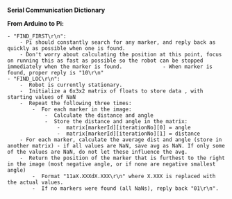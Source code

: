 **Serial Communication Dictionary**

**From Arduino to Pi:**

    - "FIND_FIRST\r\n": 
        - Pi should constantly search for any marker, and reply back as quickly as possible when one is found. 
        - Don't worry about calculating the position at this point, focus on running this as fast as possible so the robot can be stopped immediately when the marker is found.             - When marker is found, proper reply is "10\r\n"
    - "FIND_LOC\r\n": 
        -  Robot is currently stationary.
        -  Initialize a 6x3x2 matrix of floats to store data , with starting values of NaN
        -  Repeat the following three times: 
            -  For each marker in the image:
                -  Calculate the distance and angle
                -  Store the distance and angle in the matrix: 
                    -  matrix[markerId][iterationNo][0] = angle
                    -  matrix[markerId][iterationNo][1] = distance
        - For each marker, calculate the average dist and angle (store in another matrix) - if all values are NaN, save avg as NaN. If only some of the values are NaN, do not let these influence the avg.  
        -  Return the position of the marker that is furthest to the right in the image (most negative angle, or if none are negative smallest angle)
            -  Format "11aX.XXXdX.XXX\r\n" where X.XXX is replaced with the actual values. 
            -  If no markers were found (all NaNs), reply back "01\r\n". 
